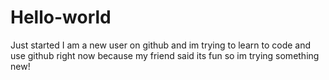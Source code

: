 # Hello-world
Just started
I am a new user on github and im trying to learn to code and use github right now because my friend said its fun so im trying something new!
